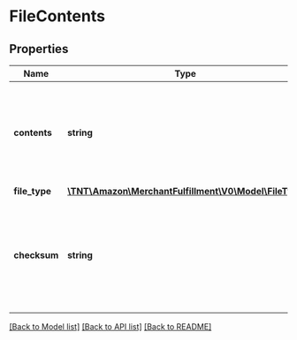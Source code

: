 # FileContents

## Properties
Name | Type | Description | Notes
------------ | ------------- | ------------- | -------------
**contents** | **string** | Data for printing labels, in the form of a Base64-encoded, GZip-compressed string. | 
**file_type** | [**\TNT\Amazon\MerchantFulfillment\V0\Model\FileType**](FileType.md) |  | 
**checksum** | **string** | An MD5 hash to validate the PDF document data, in the form of a Base64-encoded string. | 

[[Back to Model list]](../README.md#documentation-for-models) [[Back to API list]](../README.md#documentation-for-api-endpoints) [[Back to README]](../README.md)


